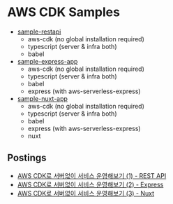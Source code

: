 # AWS CDK Samples

- [sample-restapi](./sample-restapi)
  - aws-cdk (no global installation required)
  - typescript (server & infra both)
  - babel
- [sample-express-app](./sample-express-app)
  - aws-cdk (no global installation required)
  - typescript (server & infra both)
  - babel
  - express (with aws-serverless-express)
- [sample-nuxt-app](./sample-nuxt-app)
  - aws-cdk (no global installation required)
  - typescript (server & infra both)
  - babel
  - express (with aws-serverless-express)
  - nuxt

## Postings

- [AWS CDK로 서버없이 서비스 운영해보기 (1) - REST API](https://wani.kr/posts/2020/01/23/aws-cdk-1/)
- [AWS CDK로 서버없이 서비스 운영해보기 (2) - Express](https://wani.kr/posts/2020/02/09/aws-cdk-2/)
- [AWS CDK로 서버없이 서비스 운영해보기 (3) - Nuxt](https://wani.kr/posts/2020/02/19/aws-cdk-3-nuxt/)
